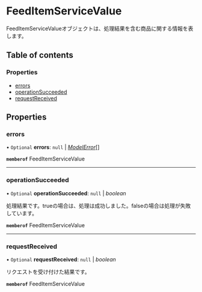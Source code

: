 # FeedItemServiceValue


<div lang=\"ja\">FeedItemServiceValueオブジェクトは、処理結果を含む商品に関する情報を表します。</div> 

## Table of contents

### Properties

- [errors](feeditemservicevalue.md#errors)
- [operationSucceeded](feeditemservicevalue.md#operationsucceeded)
- [requestReceived](feeditemservicevalue.md#requestreceived)

## Properties

### errors

• `Optional` **errors**: ``null`` \| [*ModelError*](modelerror.md)[]

**`memberof`** FeedItemServiceValue

___

### operationSucceeded

• `Optional` **operationSucceeded**: ``null`` \| *boolean*

<div lang=\"ja\">処理結果です。trueの場合は、処理は成功しました。falseの場合は処理が失敗しています。</div> 

**`memberof`** FeedItemServiceValue

___

### requestReceived

• `Optional` **requestReceived**: ``null`` \| *boolean*

<div lang=\"ja\">リクエストを受け付けた結果です。</div> 

**`memberof`** FeedItemServiceValue
